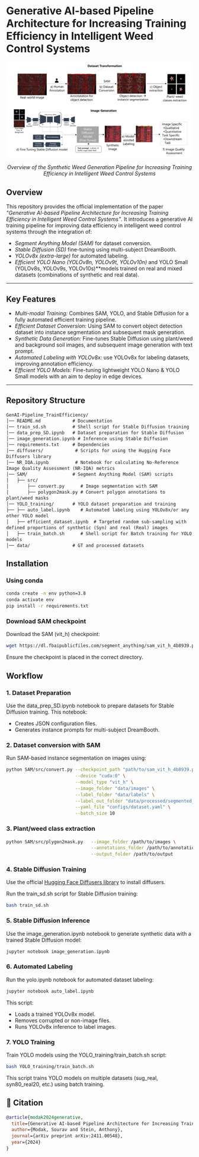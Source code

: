 # Generative AI-based Pipeline Architecture for Increasing Training Efficiency in Intelligent Weed Control Systems

<div align="center">
  <img src="assets/pipeline_jsa_f.png" alt="Overview of the synthetic weed generation pipeline for Increasing Training Efficiency in Intelligent Weed Control Systems">
  <p><em>Overview of the Synthetic Weed Generation Pipeline for Increasing Training Efficiency in Intelligent Weed Control Systems</em></p>
</div>

## Overview

This repository provides the official implementation of the paper *"Generative AI-based Pipeline Architecture for Increasing Training Efficiency in Intelligent Weed Control Systems"*. It introduces a generative AI training pipeline for improving data efficiency in intelligent weed control systems through the integration of:
- *Segment Anything Model (SAM)* for dataset conversion.
- *Stable Diffusion (SD)* fine-tuning using multi-subject DreamBooth.
- *YOLOv8x (extra-large)* for automated labeling.
- *Efficient YOLO Nano (YOLOv8n, YOLOv9t, YOLOv10n)* and YOLO Small (YOLOv8s, YOLOv9s, YOLOv10s)**models trained on real and mixed datasets (combinations of synthetic and real data).

---

## Key Features

- *Multi-modal Training:* Combines SAM, YOLO, and Stable Diffusion for a fully automated efficient training pipeline.
- *Efficient Dataset Conversion:* Using SAM to convert object detection dataset into instance segmentation and subsequent mask generation.
- *Synthetic Data Generation:* Fine-tunes Stable Diffusion using plant/weed and background soil images, and subsequent image generation with text prompt.
- *Automated Labeling with YOLOv8x:* use YOLOv8x for labeling datasets, improving annotation efficiency.
- *Efficient YOLO Models:* Fine-tuning lightweight YOLO Nano & YOLO Small models with an aim to deploy in edge devices.

---

## Repository Structure

```plaintext
GenAI-Pipeline_TrainEfficiency/
│── README.md            # Documentation           
│── train_sd.sh          # Shell script for Stable Diffusion training
│── data_prep_SD.ipynb   # Dataset preparation for Stable Diffusion
│── image_generation.ipynb # Inference using Stable Diffusion
│── requirements.txt     # Dependencies
│── diffusers/            # Scripts for using the Hugging Face Diffusers library
│── NR_IQA.ipynb          # Notebook for calculating No-Reference Image Quality Assessment (NR-IQA) metrics
│── SAM/                 # Segment Anything Model (SAM) scripts
│   ├── src/
│       ├── convert.py      # Image segmentation with SAM
│       ├── polygon2mask.py # Convert polygon annotations to plant/weed masks
│── YOLO_training/       # YOLO dataset preparation and training
├── ├── auto_label.ipynb    # Automated labeling using YOLOv8x/or any other YOLO model
│   ├── efficient_dataset.ipynb  # Targeted random sub-sampling with defined proportions of synthetic (Syn) and real (Real) images
│   ├── train_batch.sh      # Shell script for Batch training for YOLO models
│── data/                # GT and processed datasets
```

## Installation

### Using conda

```bash
conda create -n env python=3.8
conda activate env
pip install -r requirements.txt
```

### Download SAM checkpoint

Download the SAM (vit_h) checkpoint:
```bash
wget https://dl.fbaipublicfiles.com/segment_anything/sam_vit_h_4b8939.pth
```
Ensure the checkpoint is placed in the correct directory.

## Workflow

### 1. Dataset Preparation

Use the data_prep_SD.ipynb notebook to prepare datasets for Stable Diffusion training. This notebook:
- Creates JSON configuration files.
- Generates instance prompts for multi-subject DreamBooth.

### 2. Dataset conversion with SAM

Run SAM-based instance segmentation on images using:
```bash
python SAM/src/convert.py --checkpoint_path "path/to/sam_vit_h_4b8939.pth" \
                          --device "cuda:0" \
                          --model_type "vit_h" \
                          --image_folder "data/images" \
                          --label_folder "data/labels" \
                          --label_out_folder "data/processed/segmented_labels" \
                          --yaml_file "configs/dataset.yaml" \
                          --batch_size 10
```
### 3. Plant/weed class extraction
```bash
python SAM/src/plygon2mask.py   --image_folder /path/to/images \
                                --annotations_folder /path/to/annotations \
                                --output_folder /path/to/output

```

### 4. Stable Diffusion Training

Use the official [Hugging Face Diffusers library](https://github.com/huggingface/diffusers) to install diffusers.

Run the train_sd.sh script for Stable Diffusion training:
```bash
bash train_sd.sh 
```

### 5. Stable Diffusion Inference

Use the image_generation.ipynb notebook to generate synthetic data with a trained Stable Diffusion model:
```bash
jupyter notebook image_generation.ipynb
```
### 6. Automated Labeling

Run the yolo.ipynb notebook for automated dataset labeling:
```bash
jupyter notebook auto_label.ipynb
```
This script:
- Loads a trained YOLOv8x model.
- Removes corrupted or non-image files.
- Runs YOLOv8x inference to label images.

### 7. YOLO Training

Train YOLO models using the YOLO_training/train_batch.sh script:
```bash
bash YOLO_training/train_batch.sh
```
This script trains YOLO models on multiple datasets (sug_real, syn80_real20, etc.) using batch training.


## 📄 Citation



```bibtex
@article{modak2024generative,
  title={Generative AI-based Pipeline Architecture for Increasing Training Efficiency in Intelligent Weed Control Systems},
  author={Modak, Sourav and Stein, Anthony},
  journal={arXiv preprint arXiv:2411.00548},
  year={2024}
}
